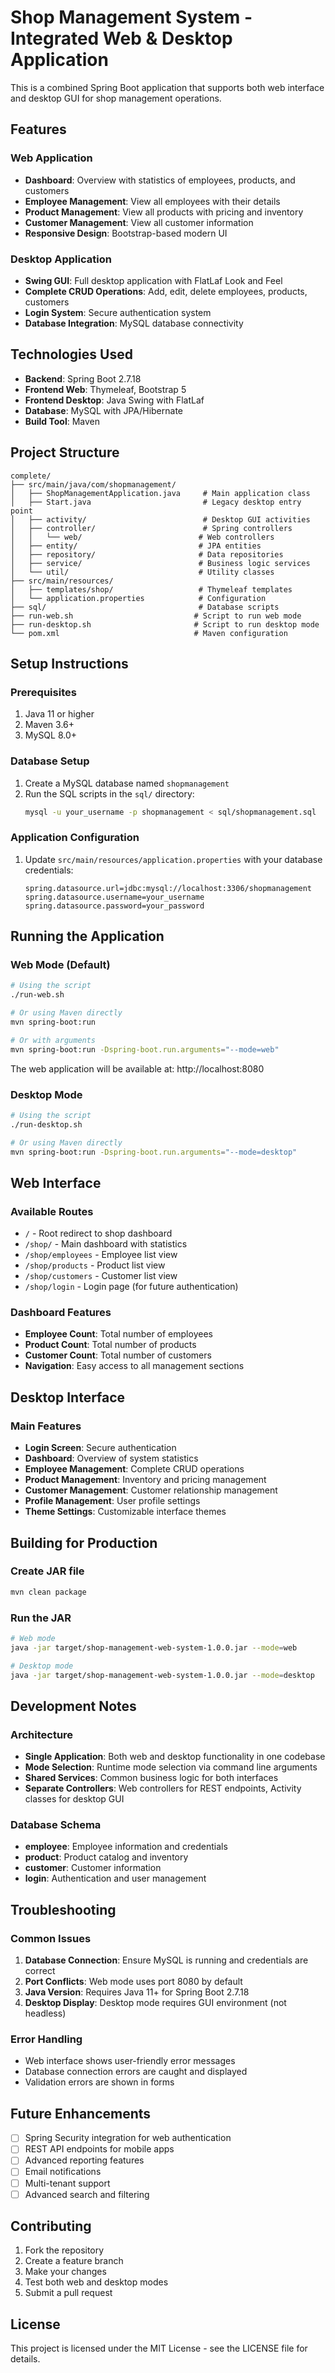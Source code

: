 # Shop Management System - Integrated Web & Desktop Application

This is a combined Spring Boot application that supports both web interface and desktop GUI for shop management operations.

## Features

### Web Application
- **Dashboard**: Overview with statistics of employees, products, and customers
- **Employee Management**: View all employees with their details
- **Product Management**: View all products with pricing and inventory
- **Customer Management**: View all customer information
- **Responsive Design**: Bootstrap-based modern UI

### Desktop Application  
- **Swing GUI**: Full desktop application with FlatLaf Look and Feel
- **Complete CRUD Operations**: Add, edit, delete employees, products, customers
- **Login System**: Secure authentication system
- **Database Integration**: MySQL database connectivity

## Technologies Used

- **Backend**: Spring Boot 2.7.18
- **Frontend Web**: Thymeleaf, Bootstrap 5
- **Frontend Desktop**: Java Swing with FlatLaf
- **Database**: MySQL with JPA/Hibernate
- **Build Tool**: Maven

## Project Structure

```
complete/
├── src/main/java/com/shopmanagement/
│   ├── ShopManagementApplication.java     # Main application class
│   ├── Start.java                         # Legacy desktop entry point
│   ├── activity/                          # Desktop GUI activities
│   ├── controller/                        # Spring controllers
│   │   └── web/                          # Web controllers
│   ├── entity/                           # JPA entities
│   ├── repository/                       # Data repositories
│   ├── service/                          # Business logic services
│   └── util/                             # Utility classes
├── src/main/resources/
│   ├── templates/shop/                   # Thymeleaf templates
│   └── application.properties            # Configuration
├── sql/                                  # Database scripts
├── run-web.sh                           # Script to run web mode
├── run-desktop.sh                       # Script to run desktop mode
└── pom.xml                              # Maven configuration
```

## Setup Instructions

### Prerequisites
1. Java 11 or higher
2. Maven 3.6+
3. MySQL 8.0+

### Database Setup
1. Create a MySQL database named `shopmanagement`
2. Run the SQL scripts in the `sql/` directory:
   ```bash
   mysql -u your_username -p shopmanagement < sql/shopmanagement.sql
   ```

### Application Configuration
1. Update `src/main/resources/application.properties` with your database credentials:
   ```properties
   spring.datasource.url=jdbc:mysql://localhost:3306/shopmanagement
   spring.datasource.username=your_username
   spring.datasource.password=your_password
   ```

## Running the Application

### Web Mode (Default)
```bash
# Using the script
./run-web.sh

# Or using Maven directly
mvn spring-boot:run

# Or with arguments
mvn spring-boot:run -Dspring-boot.run.arguments="--mode=web"
```

The web application will be available at: http://localhost:8080

### Desktop Mode
```bash
# Using the script
./run-desktop.sh

# Or using Maven directly
mvn spring-boot:run -Dspring-boot.run.arguments="--mode=desktop"
```

## Web Interface

### Available Routes
- `/` - Root redirect to shop dashboard
- `/shop/` - Main dashboard with statistics
- `/shop/employees` - Employee list view
- `/shop/products` - Product list view  
- `/shop/customers` - Customer list view
- `/shop/login` - Login page (for future authentication)

### Dashboard Features
- **Employee Count**: Total number of employees
- **Product Count**: Total number of products  
- **Customer Count**: Total number of customers
- **Navigation**: Easy access to all management sections

## Desktop Interface

### Main Features
- **Login Screen**: Secure authentication
- **Dashboard**: Overview of system statistics
- **Employee Management**: Complete CRUD operations
- **Product Management**: Inventory and pricing management
- **Customer Management**: Customer relationship management
- **Profile Management**: User profile settings
- **Theme Settings**: Customizable interface themes

## Building for Production

### Create JAR file
```bash
mvn clean package
```

### Run the JAR
```bash
# Web mode
java -jar target/shop-management-web-system-1.0.0.jar --mode=web

# Desktop mode  
java -jar target/shop-management-web-system-1.0.0.jar --mode=desktop
```

## Development Notes

### Architecture
- **Single Application**: Both web and desktop functionality in one codebase
- **Mode Selection**: Runtime mode selection via command line arguments
- **Shared Services**: Common business logic for both interfaces
- **Separate Controllers**: Web controllers for REST endpoints, Activity classes for desktop GUI

### Database Schema
- **employee**: Employee information and credentials
- **product**: Product catalog and inventory
- **customer**: Customer information
- **login**: Authentication and user management

## Troubleshooting

### Common Issues

1. **Database Connection**: Ensure MySQL is running and credentials are correct
2. **Port Conflicts**: Web mode uses port 8080 by default
3. **Java Version**: Requires Java 11+ for Spring Boot 2.7.18
4. **Desktop Display**: Desktop mode requires GUI environment (not headless)

### Error Handling
- Web interface shows user-friendly error messages
- Database connection errors are caught and displayed
- Validation errors are shown in forms

## Future Enhancements

- [ ] Spring Security integration for web authentication
- [ ] REST API endpoints for mobile apps
- [ ] Advanced reporting features
- [ ] Email notifications
- [ ] Multi-tenant support
- [ ] Advanced search and filtering

## Contributing

1. Fork the repository
2. Create a feature branch
3. Make your changes
4. Test both web and desktop modes
5. Submit a pull request

## License

This project is licensed under the MIT License - see the LICENSE file for details.
